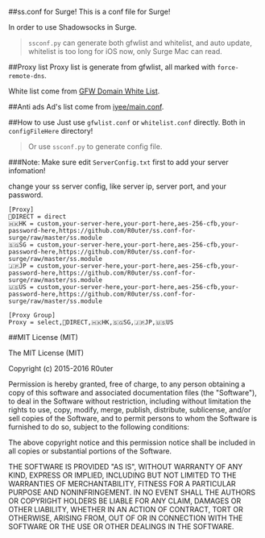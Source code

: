 ##ss.conf for Surge!
This is a conf file for Surge!

In order to use Shadowsocks in Surge.

> `ssconf.py` can generate both gfwlist and whitelist, 
and auto update, 
whitelist is too long for iOS now, only Surge Mac can read.

##Proxy list 
Proxy list is generate from gfwlist, all marked with `force-remote-dns`.

White list come from [GFW Domain White List](https://goo.gl/tBixve).

##Anti ads
Ad's list come from [iyee/main.conf](https://goo.gl/70DG6i).


##How to use
Just use `gfwlist.conf` or `whitelist.conf` directly. Both in `configFileHere` directory!

>Or use `ssconf.py` to generate config file.


###Note:
Make sure edit `ServerConfig.txt` first to add your server infomation!

change your ss server config, like server ip, server port, and your password.

    [Proxy]
    💊DIRECT = direct
    🇭🇰HK = custom,your-server-here,your-port-here,aes-256-cfb,your-password-here,https://github.com/R0uter/ss.conf-for-surge/raw/master/ss.module
    🇸🇬SG = custom,your-server-here,your-port-here,aes-256-cfb,your-password-here,https://github.com/R0uter/ss.conf-for-surge/raw/master/ss.module
    🇯🇵JP = custom,your-server-here,your-port-here,aes-256-cfb,your-password-here,https://github.com/R0uter/ss.conf-for-surge/raw/master/ss.module
    🇺🇸US = custom,your-server-here,your-port-here,aes-256-cfb,your-password-here,https://github.com/R0uter/ss.conf-for-surge/raw/master/ss.module
    
    [Proxy Group]
    Proxy = select,💊DIRECT,🇭🇰HK,🇸🇬SG,🇯🇵JP,🇺🇸US

##MIT License (MIT)

The MIT License (MIT)

Copyright (c) 2015-2016 R0uter

Permission is hereby granted, free of charge, to any person obtaining a copy
of this software and associated documentation files (the "Software"), to deal
in the Software without restriction, including without limitation the rights
to use, copy, modify, merge, publish, distribute, sublicense, and/or sell
copies of the Software, and to permit persons to whom the Software is
furnished to do so, subject to the following conditions:

The above copyright notice and this permission notice shall be included in all
copies or substantial portions of the Software.

THE SOFTWARE IS PROVIDED "AS IS", WITHOUT WARRANTY OF ANY KIND, EXPRESS OR
IMPLIED, INCLUDING BUT NOT LIMITED TO THE WARRANTIES OF MERCHANTABILITY,
FITNESS FOR A PARTICULAR PURPOSE AND NONINFRINGEMENT. IN NO EVENT SHALL THE
AUTHORS OR COPYRIGHT HOLDERS BE LIABLE FOR ANY CLAIM, DAMAGES OR OTHER
LIABILITY, WHETHER IN AN ACTION OF CONTRACT, TORT OR OTHERWISE, ARISING FROM,
OUT OF OR IN CONNECTION WITH THE SOFTWARE OR THE USE OR OTHER DEALINGS IN THE
SOFTWARE.

